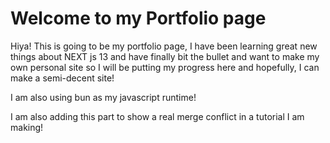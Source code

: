# Welcome to my Portfolio page
Hiya! This is going to be my portfolio page, I have been learning great new things about NEXT js 13 and have finally bit the bullet and want to make my own personal site so I will be putting my progress here and hopefully, I can make a semi-decent site!

I am also using bun as my javascript runtime! 

I am also adding this part to show a real merge conflict in a tutorial I am making!
